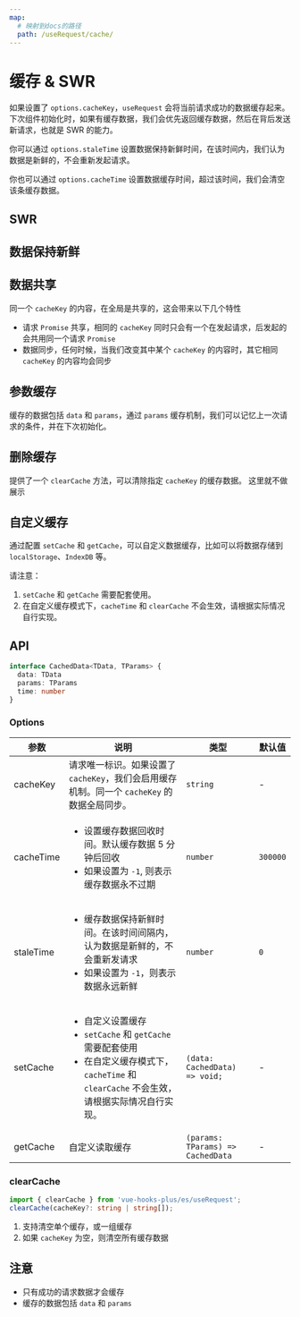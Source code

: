 ```yaml
---
map:
  # 映射到docs的路径
  path: /useRequest/cache/
---
```


# 缓存 & SWR

如果设置了 `options.cacheKey`，`useRequest` 会将当前请求成功的数据缓存起来。下次组件初始化时，如果有缓存数据，我们会优先返回缓存数据，然后在背后发送新请求，也就是 SWR 的能力。

你可以通过 `options.staleTime` 设置数据保持新鲜时间，在该时间内，我们认为数据是新鲜的，不会重新发起请求。

你也可以通过 `options.cacheTime` 设置数据缓存时间，超过该时间，我们会清空该条缓存数据。

## SWR

<demo src="./demo/demo.vue"
  language="vue"
  title=""
  desc="设置了 cacheKey，在第二次渲染加载时，会优先返回缓存的内容，然后在背后重新发起请求"> </demo>

## 数据保持新鲜

<demo src="./demo/demo1.vue"
  language="vue"
  title=""
  desc="设置 staleTime，我们可以指定数据新鲜时间，在这个时间内，不会重新发起请求"> </demo>

## 数据共享

同一个 `cacheKey` 的内容，在全局是共享的，这会带来以下几个特性

- 请求 `Promise` 共享，相同的 `cacheKey` 同时只会有一个在发起请求，后发起的会共用同一个请求 `Promise`
- 数据同步，任何时候，当我们改变其中某个 `cacheKey` 的内容时，其它相同 `cacheKey` 的内容均会同步

<demo src="./demo/demo2.vue"
  language="vue"
  title=""
  desc="初始化时，两个组件只会发起一个请求。并且两个请求的内容永远是同步的"> </demo>

## 参数缓存

缓存的数据包括 `data` 和 `params`，通过 `params` 缓存机制，我们可以记忆上一次请求的条件，并在下次初始化。

<demo src="./demo/demo3.vue"
  language="vue"
  title=""
  desc="从缓存的params中初始化keyword"> </demo>

## 删除缓存

提供了一个 `clearCache` 方法，可以清除指定 `cacheKey` 的缓存数据。 这里就不做展示

## 自定义缓存

通过配置 `setCache` 和 `getCache`，可以自定义数据缓存，比如可以将数据存储到 `localStorage`、`IndexDB` 等。

请注意：

1. `setCache` 和 `getCache` 需要配套使用。
2. 在自定义缓存模式下，`cacheTime` 和 `clearCache` 不会生效，请根据实际情况自行实现。

<demo src="./demo/demo4.vue"
  language="vue"
  title=""
  desc=""> </demo>

## API

```ts
interface CachedData<TData, TParams> {
  data: TData
  params: TParams
  time: number
}
```

### Options

| 参数 | 说明 | 类型 | 默认值 |
| --- | --- | --- | --- |
| cacheKey | 请求唯一标识。如果设置了 `cacheKey`，我们会启用缓存机制。同一个 `cacheKey` 的数据全局同步。 | `string` | - |
| cacheTime | <ul><li> 设置缓存数据回收时间。默认缓存数据 5 分钟后回收 </li><li> 如果设置为 `-1`, 则表示缓存数据永不过期</li></ul> | `number` | `300000` |
| staleTime | <ul><li> 缓存数据保持新鲜时间。在该时间间隔内，认为数据是新鲜的，不会重新发请求 </li><li> 如果设置为 `-1`，则表示数据永远新鲜</li></ul> | `number` | `0` |
| setCache | <ul><li> 自定义设置缓存 </li><li> `setCache` 和 `getCache` 需要配套使用</li><li> 在自定义缓存模式下，`cacheTime` 和 `clearCache` 不会生效，请根据实际情况自行实现。</li></ul> | `(data: CachedData) => void;` | - |
| getCache | 自定义读取缓存 | `(params: TParams) => CachedData` | - |

### clearCache

```typescript
import { clearCache } from 'vue-hooks-plus/es/useRequest';
clearCache(cacheKey?: string | string[]);
```

1. 支持清空单个缓存，或一组缓存
2. 如果 `cacheKey` 为空，则清空所有缓存数据

## 注意

- 只有成功的请求数据才会缓存
- 缓存的数据包括 `data` 和 `params`
